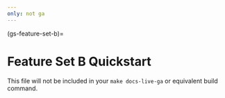 ```yaml
---
only: not ga
---
```


(gs-feature-set-b)=
# Feature Set B Quickstart

This file will not be included in your `make docs-live-ga` or equivalent build command.